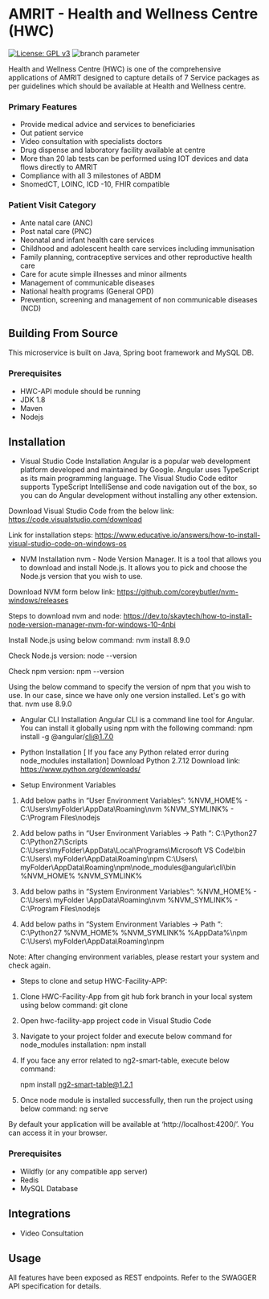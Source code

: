 # AMRIT - Health and Wellness Centre (HWC) 
[![License: GPL v3](https://img.shields.io/badge/License-GPLv3-blue.svg)](https://www.gnu.org/licenses/gpl-3.0)  ![branch parameter](https://github.com/PSMRI/HWC-UI/actions/workflows/sast-and-package.yml/badge.svg)

Health and Wellness Centre (HWC) is one of the comprehensive applications of AMRIT designed to capture details of 7 Service packages as per guidelines which should be available at Health and Wellness centre.

### Primary Features
* Provide medical advice and services to beneficiaries
* Out patient service 
* Video consultation with specialists doctors
* Drug dispense and laboratory facility available at centre
* More than 20 lab tests can be performed using IOT devices and data flows directly to AMRIT
* Compliance with all 3 milestones of ABDM 
* SnomedCT, LOINC, ICD -10, FHIR compatible

### Patient Visit Category
* Ante natal care (ANC)
* Post natal care (PNC)
* Neonatal and infant health care services
* Childhood and adolescent health care services including immunisation
* Family planning, contraceptive services and other reproductive health care
* Care for acute simple illnesses and minor ailments 
* Management of communicable diseases
* National health programs (General OPD)
* Prevention, screening and management of non communicable diseases (NCD)

## Building From Source
This microservice is built on Java, Spring boot framework and MySQL DB.

### Prerequisites 
* HWC-API module should be running
* JDK 1.8
* Maven 
* Nodejs


## Installation
* Visual Studio Code Installation
Angular is a popular web development platform developed and maintained by Google. Angular uses TypeScript as its main programming language. The Visual Studio Code editor supports TypeScript IntelliSense and code navigation out of the box, so you can do Angular development without installing any other extension.

Download Visual Studio Code from the below link: 
https://code.visualstudio.com/download

Link for installation steps: 
https://www.educative.io/answers/how-to-install-visual-studio-code-on-windows-os


* NVM Installation
nvm - Node Version Manager. It is a tool that allows you to download and install Node.js. It allows you to pick and choose the Node.js version that you wish to use.

Download NVM form below link:
https://github.com/coreybutler/nvm-windows/releases

Steps to download nvm and node: https://dev.to/skaytech/how-to-install-node-version-manager-nvm-for-windows-10-4nbi

Install Node.js using below command:
nvm install 8.9.0

Check Node.js version:
node --version

Check npm version:
npm --version

Using the below command to specify the version of npm that you wish to use. In our case, since we have only one version installed. Let's go with that.
 nvm use 8.9.0

* Angular CLI Installation
Angular CLI is a command line tool for Angular. You can install it globally using npm with the following command:
npm install -g @angular/cli@1.7.0

* Python Installation [ If you face any Python related error during node_modules installation]
Download Python 2.7.12
Download link: https://www.python.org/downloads/


* Setup Environment Variables
1. Add below paths in “User Environment Variables”:
%NVM_HOME%    - C:\Users\myFolder\AppData\Roaming\nvm
%NVM_SYMLINK% - C:\Program Files\nodejs

2. Add below paths in “User Environment Variables -> Path “:
C:\Python27
C:\Python27\Scripts
C:\Users\myFolder\AppData\Local\Programs\Microsoft VS Code\bin
C:\Users\ myFolder\AppData\Roaming\npm
C:\Users\ myFolder\AppData\Roaming\npm\node_modules\@angular\cli\bin
%NVM_HOME%
%NVM_SYMLINK%

3. Add below paths in “System Environment Variables”:
%NVM_HOME% - C:\Users\ myFolder \AppData\Roaming\nvm
%NVM_SYMLINK% - C:\Program Files\nodejs


4. Add below paths in “System Environment Variables -> Path “:
C:\Python27
%NVM_HOME%
%NVM_SYMLINK%
%AppData%\npm
C:\Users\ myFolder\AppData\Roaming\npm

Note: After changing environment variables, please restart your system and check again.


* Steps to clone and setup HWC-Facility-APP:
1. Clone HWC-Facility-App from git hub fork branch in your local system using below command:
      git clone <repository-Url>

2. Open hwc-facility-app project code in Visual Studio Code

3. Navigate to your project folder and execute below command for node_modules installation:
      npm install

4. If you face any error related to ng2-smart-table, execute below command: 

      npm install ng2-smart-table@1.2.1

5. Once node module is installed successfully, then run the project using below command:
      ng serve

By default your application will be available at ‘http://localhost:4200/’. You can access it in your browser.


### Prerequisites 
* Wildfly (or any compatible app server)
* Redis
* MySQL Database

## Integrations
* Video Consultation

## Usage
All features have been exposed as REST endpoints. Refer to the SWAGGER API specification for details.

